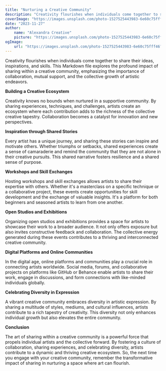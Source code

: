 ```yaml
---
title: "Nurturing a Creative Community"
description: "Creativity flourishes when individuals come together to share their ideas, inspirations, and skills. This Markdown file explores the profound impact of sharing within a creative community, emphasizing the importance of collaboration, mutual support, and the collective growth of artistic endeavors."
coverImage: "https://images.unsplash.com/photo-1527525443983-6e60c75fff46?q=80&w=1370&auto=format&fit=crop&ixlib=rb-4.0.3&ixid=M3wxMjA3fDB8MHxwaG90by1wYWdlfHx8fGVufDB8fHx8fA%3D%3D"
date: "2023-11-27"
author:
    name: "Alexandra Creative"
    picture: "https://images.unsplash.com/photo-1527525443983-6e60c75fff46?q=80&w=1370&auto=format&fit=crop&ixlib=rb-4.0.3&ixid=M3wxMjA3fDB8MHxwaG90by1wYWdlfHx8fGVufDB8fHx8fA%3D%3D"
ogImage:
    url: "https://images.unsplash.com/photo-1527525443983-6e60c75fff46?q=80&w=1370&auto=format&fit=crop&ixlib=rb-4.0.3&ixid=M3wxMjA3fDB8MHxwaG90by1wYWdlfHx8fGVufDB8fHx8fA%3D%3D"
---
```


Creativity flourishes when individuals come together to share their ideas, inspirations, and skills. This Markdown file explores the profound impact of sharing within a creative community, emphasizing the importance of collaboration, mutual support, and the collective growth of artistic endeavors.

**Building a Creative Ecosystem**

Creativity knows no bounds when nurtured in a supportive community. By sharing experiences, techniques, and challenges, artists create an ecosystem where each contribution adds to the richness of the collective creative tapestry. Collaboration becomes a catalyst for innovation and new perspectives.

**Inspiration through Shared Stories**

Every artist has a unique journey, and sharing these stories can inspire and motivate others. Whether triumphs or setbacks, shared experiences create a sense of camaraderie and remind the community that they are not alone in their creative pursuits. This shared narrative fosters resilience and a shared sense of purpose.

**Workshops and Skill Exchanges**

Hosting workshops and skill exchanges allows artists to share their expertise with others. Whether it's a masterclass on a specific technique or a collaborative project, these events create opportunities for skill development and the exchange of valuable insights. It's a platform for both beginners and seasoned artists to learn from one another.

**Open Studios and Exhibitions**

Organizing open studios and exhibitions provides a space for artists to showcase their work to a broader audience. It not only offers exposure but also invites constructive feedback and collaboration. The collective energy generated during these events contributes to a thriving and interconnected creative community.

**Digital Platforms and Online Communities**

In the digital age, online platforms and communities play a crucial role in connecting artists worldwide. Social media, forums, and collaborative projects on platforms like GitHub or Behance enable artists to share their work, engage in discussions, and form connections with like-minded individuals globally.

**Celebrating Diversity in Expression**

A vibrant creative community embraces diversity in artistic expression. By sharing a multitude of styles, mediums, and cultural influences, artists contribute to a rich tapestry of creativity. This diversity not only enhances individual growth but also elevates the entire community.

**Conclusion**

The art of sharing within a creative community is a powerful force that propels individual artists and the collective forward. By fostering a culture of collaboration, sharing experiences, and celebrating diversity, artists contribute to a dynamic and thriving creative ecosystem. So, the next time you engage with your creative community, remember the transformative impact of sharing in nurturing a space where art can flourish.
